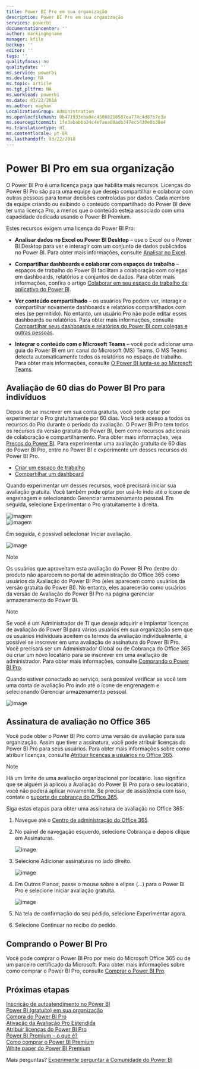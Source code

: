 ```yaml
---
title: Power BI Pro em sua organização
description: Power BI Pro em sua organização
services: powerbi
documentationcenter: ''
author: markingmyname
manager: kfile
backup: ''
editor: ''
tags: ''
qualityfocus: no
qualitydate: ''
ms.service: powerbi
ms.devlang: NA
ms.topic: article
ms.tgt_pltfrm: NA
ms.workload: powerbi
ms.date: 03/22/2018
ms.author: maghan
LocalizationGroup: Administration
ms.openlocfilehash: 0b471933eba94c45068218587ea778c4d87b7e3a
ms.sourcegitcommit: 1fe3ababba34c4e7aea08adb347ec5430e0b38e4
ms.translationtype: HT
ms.contentlocale: pt-BR
ms.lasthandoff: 03/22/2018
---
```

# <a name="power-bi-pro-in-your-organization"></a>Power BI Pro em sua organização

O Power BI Pro é uma licença paga que habilita mais recursos. Licenças do Power BI Pro são para uma equipe que deseja compartilhar e colaborar com outras pessoas para tomar decisões controladas por dados.  Cada membro da equipe criando ou exibindo o conteúdo compartilhado do Power BI deve ter uma licença Pro, a menos que o conteúdo esteja associado com uma capacidade dedicada usando o Power BI Premium.

Estes recursos exigem uma licença do Power BI Pro:

* **Analisar dados no Excel ou Power BI Desktop** – use o Excel ou o Power BI Desktop para ver e interagir com um conjunto de dados publicados no Power BI. Para obter mais informações, consulte [Analisar no Excel](service-analyze-in-excel.md).

* **Compartilhar dashboards e colaborar com espaços de trabalho** – espaços de trabalho do Power BI facilitam a colaboração com colegas em dashboards, relatórios e conjuntos de dados. Para obter mais informações, confira o artigo [Colaborar em seu espaço de trabalho de aplicativo do Power BI](service-collaborate-power-bi-workspace.md).

* **Ver conteúdo compartilhado** – os usuários Pro podem ver, interagir e compartilhar novamente dashboards e relatórios compartilhados com eles (se permitido). No entanto, um usuário Pro não pode editar esses dashboards ou relatórios. Para obter mais informações, consulte [Compartilhar seus dashboards e relatórios do Power BI com colegas e outras pessoas](service-share-dashboards.md).

* **Integrar o conteúdo com o Microsoft Teams** – você pode adicionar uma guia do Power BI em um canal do Microsoft (MS) Teams. O MS Teams detecta automaticamente todos os relatórios no espaço de trabalho. Para obter mais informações, consulte [O Power BI junta-se ao Microsoft Teams](https://powerbi.microsoft.com/en-us/blog/power-bi-teams-up-with-microsoft-teams/). 

## <a name="power-bi-pro-60-day-trial-for-individuals"></a>Avaliação de 60 dias do Power BI Pro para indivíduos

Depois de se inscrever em sua conta gratuita, você pode optar por experimentar o Pro gratuitamente por 60 dias. Você terá acesso a todos os recursos do Pro durante o período da avaliação. O Power BI Pro tem todos os recursos da versão gratuita do Power BI, bem como recursos adicionais de colaboração e compartilhamento. Para obter mais informações, veja [Preços do Power BI](https://powerbi.microsoft.com/en-us/pricing/). Para experimentar uma avaliação gratuita de 60 dias do Power BI Pro, entre no Power BI e experimente um desses recursos do Power BI Pro.

* [Criar um espaço de trabalho](service-create-distribute-apps.md)
* [Compartilhar um dashboard](service-share-dashboards.md)

Quando experimentar um desses recursos, você precisará iniciar sua avaliação gratuita. Você também pode optar por usá-lo indo até o ícone de engrenagem e selecionando Gerenciar armazenamento pessoal. Em seguida, selecione Experimentar o Pro gratuitamente à direita.

   ![imagem](media/service-power-bi-pro-in-your-organization/service-power-bi-pro-in-your-organization-01.png)
   </br>
   ![imagem](media/service-power-bi-pro-in-your-organization/service-power-bi-pro-in-your-organization-02.png)

Em seguida, é possível selecionar Iniciar avaliação.

   ![image](media/service-power-bi-pro-in-your-organization/service-power-bi-pro-in-your-organization-03.png)

> [!NOTE]
> Os usuários que aproveitam esta avaliação do Power BI Pro dentro do produto não aparecem no portal de administração do Office 365 como usuários da Avaliação do Power BI Pro (eles aparecem como usuários da versão gratuita do Power BI). No entanto, eles aparecerão como usuários da versão de Avaliação do Power BI Pro na página gerenciar armazenamento do Power BI.
>

> [!NOTE]
> Se você é um Administrador de TI que deseja adquirir e implantar licenças de avaliação do Power BI para vários usuários em sua organização sem que os usuários individuais aceitem os termos da avaliação individualmente, é possível se inscrever em uma avaliação de assinatura do Power BI Pro. Você precisará ser um Administrador Global ou de Cobrança do Office 365 ou criar um novo locatário para se inscrever em uma avaliação de administrador. Para obter mais informações, consulte [Comprando o Power BI Pro](service-admin-purchasing-power-bi-pro.md).
>

Quando estiver conectado ao serviço, será possível verificar se você tem uma conta de avaliação Pro indo até o ícone de engrenagem e selecionando Gerenciar armazenamento pessoal.

   ![image](media/service-power-bi-pro-in-your-organization/service-power-bi-pro-in-your-organization-04.png)

## <a name="subscription-trial-in-office-365"></a>Assinatura de avaliação no Office 365

Você pode obter o Power BI Pro como uma versão de avaliação para sua organização. Assim que tiver a assinatura, você pode atribuir licenças do Power BI Pro para seus usuários. Para obter mais informações sobre como atribuir licenças, consulte [Atribuir licenças a usuários no Office 365](https://support.office.com/en-us/article/assign-licenses-to-users-in-office-365-for-business-997596b5-4173-4627-b915-36abac6786dc?ui=en-US&rs=en-US&ad=US).

> [!NOTE]
> Há um limite de uma avaliação organizacional por locatário. Isso significa que se alguém já aplicou a Avaliação do Power BI Pro para o seu locatário, você não poderá aplicar novamente. Se precisar de assistência com isso, contate o [suporte de cobrança do Office 365](https://support.office.microsoft.com/en-us/article/contact-support-for-business-products-admin-help-32a17ca7-6fa0-4870-8a8d-e25ba4ccfd4b?CorrelationId=552bbf37-214f-4202-80cb-b94240dcd671&ui=en-US&rs=en-US&ad=US).
>

Siga estas etapas para obter uma assinatura de avaliação no Office 365:

1. Navegue até o [Centro de administração do Office 365](https://portal.office.com/adminportal/home#/homepage).
2. No painel de navegação esquerdo, selecione Cobrança e depois clique em Assinaturas.

   ![image](media/service-power-bi-pro-in-your-organization/service-power-bi-pro-in-your-organization-05.png)

3. Selecione Adicionar assinaturas no lado direito.

   ![image](media/service-power-bi-pro-in-your-organization/service-power-bi-pro-in-your-organization-06.png)

4. Em Outros Planos, passe o mouse sobre a elipse (...) para o Power BI Pro e selecione Iniciar avaliação gratuita.

   ![image](media/service-power-bi-pro-in-your-organization/service-power-bi-pro-in-your-organization-07.png) 

5. Na tela de confirmação do seu pedido, selecione Experimentar agora.
6. Selecione Continuar no recibo do pedido.

## <a name="purchasing-power-bi-pro"></a>Comprando o Power BI Pro

Você pode comprar o Power BI Pro por meio do Microsoft Office 365 ou de um parceiro certificado da Microsoft. Para obter mais informações sobre como comprar o Power BI Pro, consulte [Comprar o Power BI Pro](service-admin-purchasing-power-bi-pro.md).

## <a name="next-steps"></a>Próximas etapas
[Inscrição de autoatendimento no Power BI](service-admin-signing-up-for-power-bi-with-a-new-office-365-trial.md)
<br/>
[Power BI (gratuito) em sua organização](service-admin-service-free-in-your-organization.md)
<br/>
[Compra do Power BI Pro](service-admin-purchasing-power-bi-pro.md)
<br/>
[Ativação da Avaliação Pro Estendida](service-extended-pro-trial.md)
<br/>
[Atribuir licenças do Power BI Pro](service-admin-assigning-power-bi-pro-licenses.md)
<br/>
[Power BI Premium – o que é?](service-admin-premium-manage.md)
<br/>
[Como comprar o Power BI Premium](service-admin-premium-purchase.md)
<br/>
[White paper do Power BI Premium](https://aka.ms/pbipremiumwhitepaper)

Mais perguntas? [Experimente perguntar à Comunidade do Power BI](https://community.powerbi.com/)